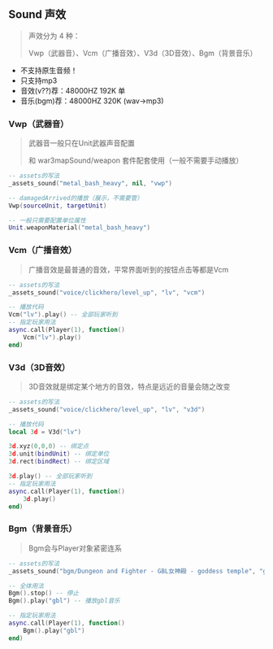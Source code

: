 ## Sound 声效

> 声效分为 4 种：
>
> Vwp（武器音）、Vcm（广播音效）、V3d（3D音效）、Bgm（背景音乐）

* 不支持原生音频！
* 只支持mp3
* 音效(v??)荐：48000HZ 192K 单
* 音乐(bgm)荐：48000HZ 320K (wav->mp3)

### Vwp（武器音）

> 武器音一般只在Unit武器声音配置
>
> 和 war3mapSound/weapon 套件配套使用（一般不需要手动播放）

```lua
-- assets的写法
_assets_sound("metal_bash_heavy", nil, "vwp")

-- damagedArrived的播放（展示，不需要管）
Vwp(sourceUnit, targetUnit)

-- 一般只需要配置单位属性
Unit.weaponMaterial("metal_bash_heavy")
```

### Vcm（广播音效）

> 广播音效是最普通的音效，平常界面听到的按钮点击等都是Vcm

```lua
-- assets的写法
_assets_sound("voice/clickhero/level_up", "lv", "vcm")

-- 播放代码
Vcm("lv").play() -- 全部玩家听到
-- 指定玩家用法
async.call(Player(1), function()
    Vcm("lv").play()
end)
```

### V3d（3D音效）

> 3D音效就是绑定某个地方的音效，特点是远近的音量会随之改变

```lua
-- assets的写法
_assets_sound("voice/clickhero/level_up", "lv", "v3d")

-- 播放代码
local 3d = V3d("lv")

3d.xyz(0,0,0) -- 绑定点
3d.unit(bindUnit) -- 绑定单位
3d.rect(bindRect) -- 绑定区域

3d.play() -- 全部玩家听到
-- 指定玩家用法
async.call(Player(1), function()
    3d.play()
end)
```

### Bgm（背景音乐）

> Bgm会与Player对象紧密连系

```lua
-- assets的写法
_assets_sound("bgm/Dungeon and Fighter - GBL女神殿 - goddess temple", "gbl", "bgm")

-- 全体用法
Bgm().stop() -- 停止
Bgm().play("gbl") -- 播放gbl音乐

-- 指定玩家用法
async.call(Player(1), function()
    Bgm().play("gbl")
end)
```

